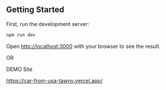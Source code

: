 ## Getting Started

First, run the development server:

```bash
npm run dev
```

Open [http://localhost:3000](http://localhost:3000) with your browser to see the result.

OR

DEMO Site

https://car-from-usa-tawny.vercel.app/

